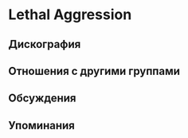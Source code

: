 # Lethal Aggression



## Дискография


## Отношения с другими группами


## Обсуждения


## Упоминания

